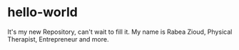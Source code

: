 # hello-world
It's my new Repository, can't wait to fill it.
My name is Rabea Zioud, Physical Therapist, Entrepreneur and more. 
